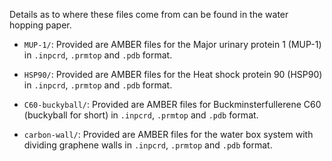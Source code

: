 Details as to where these files come from can be found in the water hopping paper.
- `MUP-1/`: Provided are AMBER files for the Major urinary protein 1 (MUP-1) in `.inpcrd`, `.prmtop` and `.pdb` format.

- `HSP90/`: Provided are AMBER files for the Heat shock protein 90 (HSP90) in `.inpcrd`, `.prmtop` and `.pdb` format.

- `C60-buckyball/`: Provided are AMBER files for Buckminsterfullerene C60 (buckyball for short) in `.inpcrd`, `.prmtop` and `.pdb` format.

- `carbon-wall/`: Provided are AMBER files for the water box system with dividing graphene walls in `.inpcrd`, `.prmtop` and `.pdb` format.
